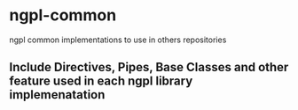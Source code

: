 # ngpl-common
ngpl common implementations to use in others repositories

## Include Directives, Pipes, Base Classes and other feature used in each ngpl library implemenatation
